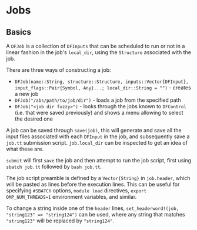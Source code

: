 # Jobs

## Basics
A `DFJob` is a collection of `DFInputs` that can be scheduled to run or not in a linear fashion in the job's `local_dir`, using the `Structure` associated with the job. 

There are three ways of constructing a job:
- `DFJob(name::String, structure::Structure, inputs::Vector{DFInput}, input_flags::Pair{Symbol, Any}...; local_dir::String = "")` - creates a new job 
- `DFJob("/abs/path/to/job/dir")` - loads a job from the specified path
- `DFJob("<job dir fuzzy>")` - looks through the jobs known to `DFControl` (i.e. that were saved previously) and shows a menu allowing to select the desired one

A job can be saved through `save(job)`, this will generate and save all the input files associated with each `DFInput` in the job, and subsequently save a `job.tt` submission script. `job.local_dir` can be inspected to get an idea of what these are.

`submit` will first `save` the job and then attempt to run the job script, first using `sbatch job.tt` followed by `bash job.tt`. 

The job script preamble is defined by a `Vector{String}` in `job.header`, which will be pasted as lines before the execution lines. This can be useful for specifying `#SBATCH` options, `module load` directives, `export OMP_NUM_THREADS=1` environment variables, and similar.

To change a string inside one of the `header` lines, `set_headerword!(job, "string123" => "string124")` can be used, where any string that matches `"string123"` will be replaced by `"string124"`.


## 
